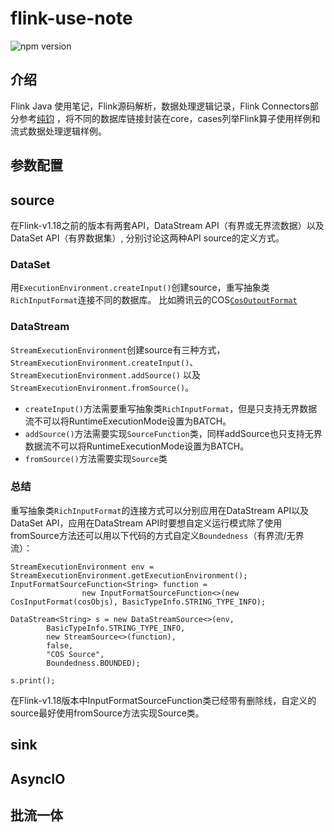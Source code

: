 # flink-use-note

<p align="left">
  <img src="https://img.shields.io/github/stars/benbenhub/flink-use-note?style=social" alt="npm version" />
</p>

## 介绍

Flink Java 使用笔记，Flink源码解析，数据处理逻辑记录，Flink Connectors部分参考[纯钧](https://github.com/DTStack/chunjun)
，将不同的数据库链接封装在core，cases列举Flink算子使用样例和流式数据处理逻辑样例。

## 参数配置



## source

在Flink-v1.18之前的版本有两套API，DataStream API（有界或无界流数据）以及 DataSet API（有界数据集）,
分别讨论这两种API source的定义方式。

### DataSet
用`ExecutionEnvironment.createInput()`创建source，重写抽象类`RichInputFormat`连接不同的数据库。
比如腾讯云的COS[`CosOutputFormat`](flinkuse-core/src/main/java/com/flinkuse/core/connector/cos/CosOutputFormat.java)

### DataStream
`StreamExecutionEnvironment`创建source有三种方式，`StreamExecutionEnvironment.createInput()`、`StreamExecutionEnvironment.addSource()`
以及`StreamExecutionEnvironment.fromSource()`。
- `createInput()`方法需要重写抽象类`RichInputFormat`，但是只支持无界数据流不可以将RuntimeExecutionMode设置为BATCH。
- `addSource()`方法需要实现`SourceFunction`类，同样addSource也只支持无界数据流不可以将RuntimeExecutionMode设置为BATCH。
- `fromSource()`方法需要实现`Source`类

### 总结
重写抽象类`RichInputFormat`的连接方式可以分别应用在DataStream API以及 DataSet API，应用在DataStream API时要想自定义运行模式除了使用
fromSource方法还可以用以下代码的方式自定义`Boundedness`（有界流/无界流）：
```
StreamExecutionEnvironment env = StreamExecutionEnvironment.getExecutionEnvironment();
InputFormatSourceFunction<String> function =
                new InputFormatSourceFunction<>(new CosInputFormat(cosObjs), BasicTypeInfo.STRING_TYPE_INFO);

DataStream<String> s = new DataStreamSource<>(env,
        BasicTypeInfo.STRING_TYPE_INFO,
        new StreamSource<>(function),
        false,
        "COS Source",
        Boundedness.BOUNDED);
        
s.print();
```
在Flink-v1.18版本中InputFormatSourceFunction类已经带有删除线，自定义的source最好使用fromSource方法实现Source类。

## sink

## AsyncIO

## 批流一体
